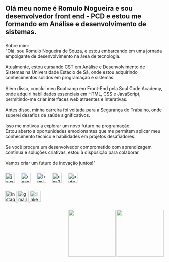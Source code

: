 <h2 align="left">Olá meu nome é Romulo Nogueira e sou desenvolvedor front end - PCD e estou me formando em Análise e desenvolvimento de sistemas.</h2>

###

<p align="left">Sobre mim:<br>"Olá, sou Romulo Nogueira de Souza, e estou embarcando em uma jornada empolgante de desenvolvimento na área de tecnologia.<br><br> Atualmente, estou cursando CST em Análise e Desenvolvimento de Sistemas na Universidade Estácio de Sá, onde estou adquirindo conhecimentos sólidos em programação e sistemas.<br><br>Além disso, conclui meu Bootcamp em Front-End pela Soul Code Academy, onde adquiri habilidades essenciais em HTML, CSS e JavaScript, permitindo-me criar interfaces web atraentes e interativas.<br><br>Antes disso, minha carreira foi voltada para a Segurança do Trabalho, onde superei desafios de saúde significativos.<br><br> Isso me motivou a explorar um novo futuro na programação.<br>Estou aberto a oportunidades emocionantes que me permitem aplicar meu conhecimento técnico e habilidades em projetos desafiadores.<br><br> Se você procura um desenvolvedor comprometido com aprendizagem contínua e soluções criativas, estou à disposição para colaborar.<br><br>Vamos criar um futuro de inovação juntos!"</p>

###

<div align="left">
  <img src="https://cdn.jsdelivr.net/gh/devicons/devicon/icons/javascript/javascript-original.svg" height="30" alt="javascript logo"  />
  <img width="12" />
  <img src="https://cdn.jsdelivr.net/gh/devicons/devicon/icons/react/react-original.svg" height="30" alt="react logo"  />
  <img width="12" />
  <img src="https://cdn.jsdelivr.net/gh/devicons/devicon/icons/html5/html5-original.svg" height="30" alt="html5 logo"  />
  <img width="12" />
  <img src="https://cdn.jsdelivr.net/gh/devicons/devicon/icons/css3/css3-original.svg" height="30" alt="css3 logo"  />
  <img width="12" />
  <img src="https://cdn.jsdelivr.net/gh/devicons/devicon/icons/python/python-original.svg" height="30" alt="python logo"  />
</div>

###

<div align="left">
  <a href="https://www.instagram.com/romulo_nogueira_84/" target="_blank">
    <img src="https://img.shields.io/static/v1?message=Instagram&logo=instagram&label=&color=E4405F&logoColor=white&labelColor=&style=for-the-badge" height="35" alt="instagram logo"  />
  </a>
  <a href="romulonogueira929@gmail.com" target="_blank">
    <img src="https://img.shields.io/static/v1?message=Gmail&logo=gmail&label=&color=D14836&logoColor=white&labelColor=&style=for-the-badge" height="35" alt="gmail logo"  />
  </a>
  <a href="https://www.linkedin.com/in/romulo-nogueira-605594185/" target="_blank">
    <img src="https://img.shields.io/static/v1?message=LinkedIn&logo=linkedin&label=&color=0077B5&logoColor=white&labelColor=&style=for-the-badge" height="35" alt="linkedin logo"  />
  </a>
</div>

###

<img align="right" height="150" src="https://lh3.googleusercontent.com/pw/ADCreHdZY9_WnGlblEQNOYtOnYPWL7TyKam7XY6JoOL70pqI3iQnN9V93IBYZoMHN0ZO13p7Oa2hEEdmcIH50KfnzXPVf5ulvLAzJpXm5uAHlWIjPXz7XDkBBjAVSDmKfcN5v8Ja97F241cHa-fUZKyi3r0TU88Q3pgrbSY7h-PggtoEJvF65VwIfFhRr-UZQdkGOESCYDD8zW0XfGjPJuLfPl32tzXsl4QKbFeOUisDZkDv2MvXKUuJ9JkrDDbXDm6Zp6FXNXHjpYouD_9rJllBCTIKv8Jrw_br094XXx3l4e1D6h4qx0-8ulfieJZ9p9o86cIusgCiyap-Cc07ug5BDZm3kD5IVQR86wyWGWJVTu9FJlfaUeeYmeEDKe3ZWik4hXvEzfyaFzRXZjPk_skZk2w6U_WDZtybYXJZmMA1k3zQfacvcUeXwmiqQIcp-DjnNe-acfTzZKW8pZFkXAja-uO5MnBUcIlOVgxGTywpJ3IQu9WBeXrQXBSNDMIqPS4xAlP7_xc8PbzUS9gYwJQxW27wt8_I0DxhOVUfnKallLcUYZ1EIWLcZZ2kf4j2hEd3olBXu-AVlRXTjlme3FqOEhYVQckeU9tczE6u2HCZKtrjxQyMCw1_zk5LmdqMjzUMiwzyBY60E5_PCJaCDi2Hk4zd0rpDM4QH-ESltlMfvQYluCJMAs9NoC8agOQqi9GxzY-b9-KcIcGa26zP-a10FQGpJy6lQabWspWOuCDJcK8_vCSTKcCL4YUNU-sVIJAX_cM1qWc2o6j3aYYPB6HkWvCEeLSyOrhGKiU4TUlaHwGGZNgUqV-EkThi6_YE0ZY37WWLIOzbv6aVtfV33jvV54QPhjFBpMkA-s0s_v0OieUfTccBJUhjwM3PTiCLd8XxC2D2vBz4NAxZjHgxY3aH36s=w884-h884-s-no-gm?authuser=0"  />

###

<img align="right" height="150" src="https://lh3.googleusercontent.com/pw/ADCreHdZY9_WnGlblEQNOYtOnYPWL7TyKam7XY6JoOL70pqI3iQnN9V93IBYZoMHN0ZO13p7Oa2hEEdmcIH50KfnzXPVf5ulvLAzJpXm5uAHlWIjPXz7XDkBBjAVSDmKfcN5v8Ja97F241cHa-fUZKyi3r0TU88Q3pgrbSY7h-PggtoEJvF65VwIfFhRr-UZQdkGOESCYDD8zW0XfGjPJuLfPl32tzXsl4QKbFeOUisDZkDv2MvXKUuJ9JkrDDbXDm6Zp6FXNXHjpYouD_9rJllBCTIKv8Jrw_br094XXx3l4e1D6h4qx0-8ulfieJZ9p9o86cIusgCiyap-Cc07ug5BDZm3kD5IVQR86wyWGWJVTu9FJlfaUeeYmeEDKe3ZWik4hXvEzfyaFzRXZjPk_skZk2w6U_WDZtybYXJZmMA1k3zQfacvcUeXwmiqQIcp-DjnNe-acfTzZKW8pZFkXAja-uO5MnBUcIlOVgxGTywpJ3IQu9WBeXrQXBSNDMIqPS4xAlP7_xc8PbzUS9gYwJQxW27wt8_I0DxhOVUfnKallLcUYZ1EIWLcZZ2kf4j2hEd3olBXu-AVlRXTjlme3FqOEhYVQckeU9tczE6u2HCZKtrjxQyMCw1_zk5LmdqMjzUMiwzyBY60E5_PCJaCDi2Hk4zd0rpDM4QH-ESltlMfvQYluCJMAs9NoC8agOQqi9GxzY-b9-KcIcGa26zP-a10FQGpJy6lQabWspWOuCDJcK8_vCSTKcCL4YUNU-sVIJAX_cM1qWc2o6j3aYYPB6HkWvCEeLSyOrhGKiU4TUlaHwGGZNgUqV-EkThi6_YE0ZY37WWLIOzbv6aVtfV33jvV54QPhjFBpMkA-s0s_v0OieUfTccBJUhjwM3PTiCLd8XxC2D2vBz4NAxZjHgxY3aH36s=w884-h884-s-no-gm?authuser=0"  />

###

